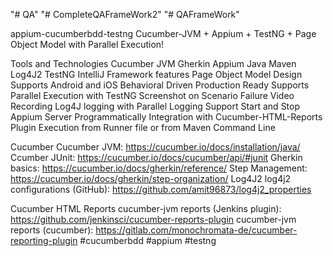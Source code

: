 "# QA" 
"# CompleteQAFrameWork2" 
"# QAFrameWork" 

appium-cucumberbdd-testng
Cucumber-JVM + Appium + TestNG + Page Object Model with Parallel Execution!

Tools and Technologies
Cucumber JVM
Gherkin
Appium
Java
Maven
Log4J2
TestNG
IntelliJ
Framework features
Page Object Model Design
Supports Android and iOS
Behavioral Driven
Production Ready
Supports Parallel Execution with TestNG
Screenshot on Scenario Failure
Video Recording
Log4J logging with Parallel Logging Support
Start and Stop Appium Server Programmatically
Integration with Cucumber-HTML-Reports Plugin
Execution from Runner file or from Maven Command Line

Cucumber
Cucumber JVM: https://cucumber.io/docs/installation/java/
Ccumber JUnit: https://cucumber.io/docs/cucumber/api/#junit
Gherkin basics: https://cucumber.io/docs/gherkin/reference/
Step Management: https://cucumber.io/docs/gherkin/step-organization/
Log4J2
log4j2 configurations (GitHub): https://github.com/amit96873/log4j2_properties

Cucumber HTML Reports
cucumber-jvm reports (Jenkins plugin): https://github.com/jenkinsci/cucumber-reports-plugin
cucumber-jvm reports (cucumber): https://gitlab.com/monochromata-de/cucumber-reporting-plugin
#cucumberbdd #appium #testng
